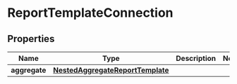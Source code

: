 

# ReportTemplateConnection


## Properties

Name | Type | Description | Notes
------------ | ------------- | ------------- | -------------
**aggregate** | [**NestedAggregateReportTemplate**](NestedAggregateReportTemplate.md) |  | 



